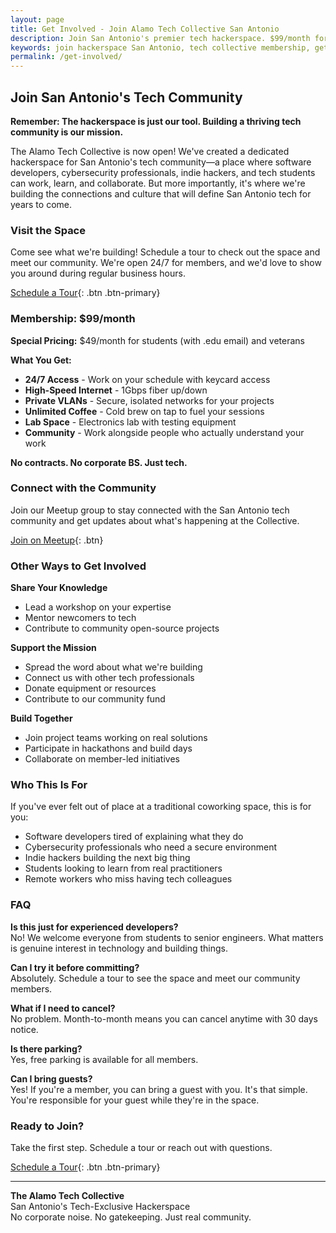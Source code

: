 ```yaml
---
layout: page
title: Get Involved - Join Alamo Tech Collective San Antonio
description: Join San Antonio's premier tech hackerspace. $99/month for 24/7 access, high-speed internet, and a community of developers. Schedule a tour or become a member today.
keywords: join hackerspace San Antonio, tech collective membership, get involved tech community, developer workspace membership, hackerspace tour
permalink: /get-involved/
---
```


## Join San Antonio's Tech Community

**Remember: The hackerspace is just our tool. Building a thriving tech community is our mission.**

The Alamo Tech Collective is now open! We've created a dedicated hackerspace for San Antonio's tech community—a place where software developers, cybersecurity professionals, indie hackers, and tech students can work, learn, and collaborate. But more importantly, it's where we're building the connections and culture that will define San Antonio tech for years to come.

### Visit the Space

Come see what we're building! Schedule a tour to check out the space and meet our community. We're open 24/7 for members, and we'd love to show you around during regular business hours.

[Schedule a Tour](https://hello.alamotechcollective.com/book/tour){: .btn .btn-primary}

### Membership: $99/month
**Special Pricing:** $49/month for students (with .edu email) and veterans

**What You Get:**
- **24/7 Access** - Work on your schedule with keycard access
- **High-Speed Internet** - 1Gbps fiber up/down
- **Private VLANs** - Secure, isolated networks for your projects
- **Unlimited Coffee** - Cold brew on tap to fuel your sessions
- **Lab Space** - Electronics lab with testing equipment
- **Community** - Work alongside people who actually understand your work

**No contracts. No corporate BS. Just tech.**

### Connect with the Community

Join our Meetup group to stay connected with the San Antonio tech community and get updates about what's happening at the Collective.

[Join on Meetup](https://www.meetup.com/alamotechcollective/){: .btn}

### Other Ways to Get Involved

**Share Your Knowledge**
- Lead a workshop on your expertise
- Mentor newcomers to tech
- Contribute to community open-source projects

**Support the Mission**
- Spread the word about what we're building
- Connect us with other tech professionals
- Donate equipment or resources
- Contribute to our community fund

**Build Together**
- Join project teams working on real solutions
- Participate in hackathons and build days
- Collaborate on member-led initiatives

### Who This Is For

If you've ever felt out of place at a traditional coworking space, this is for you:
- Software developers tired of explaining what they do
- Cybersecurity professionals who need a secure environment
- Indie hackers building the next big thing
- Students looking to learn from real practitioners
- Remote workers who miss having tech colleagues

### FAQ

**Is this just for experienced developers?**  
No! We welcome everyone from students to senior engineers. What matters is genuine interest in technology and building things.

**Can I try it before committing?**  
Absolutely. Schedule a tour to see the space and meet our community members.

**What if I need to cancel?**  
No problem. Month-to-month means you can cancel anytime with 30 days notice.

**Is there parking?**  
Yes, free parking is available for all members.

**Can I bring guests?**  
Yes! If you're a member, you can bring a guest with you. It's that simple. You're responsible for your guest while they're in the space.

### Ready to Join?

Take the first step. Schedule a tour or reach out with questions.

[Schedule a Tour](https://hello.alamotechcollective.com/book/tour){: .btn .btn-primary}

---

**The Alamo Tech Collective**  
San Antonio's Tech-Exclusive Hackerspace  
No corporate noise. No gatekeeping. Just real community.